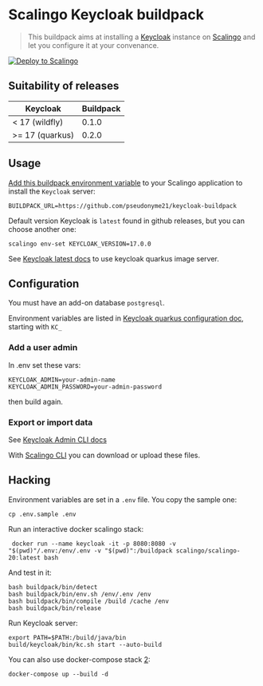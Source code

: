 # Scalingo Keycloak buildpack

> This buildpack aims at installing a [Keycloak](https://keycloak.org) instance on [Scalingo](https://www.scalingo.com) and let you configure it at your convenance.

[![Deploy to Scalingo](https://cdn.scalingo.com/deploy/button.svg)](https://my.scalingo.com/deploy?source=https://github.com/MTES-MCT/keycloak-buildpack)

## Suitability of releases

| Keycloak          | Buildpack |
|-------------------|-----------|
| < 17   (wildfly)  | 0.1.0     |
| >= 17  (quarkus)  | 0.2.0     |

## Usage

[Add this buildpack environment variable][1] to your Scalingo application to install the `Keycloak` server:

```shell
BUILDPACK_URL=https://github.com/pseudonyme21/keycloak-buildpack
```

Default version Keycloak is `latest` found in github releases, but you can choose another one:

```shell
scalingo env-set KEYCLOAK_VERSION=17.0.0
```

See [Keycloak latest docs](https://github.com/keycloak/keycloak-containers/tree/master/server-x) to use keycloak quarkus image server.

## Configuration

You must have an add-on database `postgresql`.

Environment variables are listed in [Keycloak quarkus configuration doc](https://www.keycloak.org/server/all-config), starting with `KC_`

### Add a user admin

In .env set these vars:

```shell
KEYCLOAK_ADMIN=your-admin-name
KEYCLOAK_ADMIN_PASSWORD=your-admin-password
```

then build again.

### Export or import data

See [Keycloak Admin CLI docs](https://www.keycloak.org/docs/latest/server_admin/index.html#admin-cli)

With [Scalingo CLI](https://doc.scalingo.com/platform/app/tasks#upload-an-archive-and-extract-it-on-the-server) you can download or upload these files.

## Hacking

Environment variables are set in a `.env` file. You copy the sample one:

```shell
cp .env.sample .env
```

Run an interactive docker scalingo stack:

```shell
 docker run --name keycloak -it -p 8080:8080 -v "$(pwd)"/.env:/env/.env -v "$(pwd)":/buildpack scalingo/scalingo-20:latest bash
```

And test in it:

```shell
bash buildpack/bin/detect
bash buildpack/bin/env.sh /env/.env /env
bash buildpack/bin/compile /build /cache /env
bash buildpack/bin/release
```

Run Keycloak server:

```shell
export PATH=$PATH:/build/java/bin
build/keycloak/bin/kc.sh start --auto-build
```

You can also use docker-compose stack [2]:

```shell
docker-compose up --build -d
```

[1]: https://doc.scalingo.com/platform/deployment/buildpacks/custom
[2]: https://github.com/keycloak/keycloak-containers
